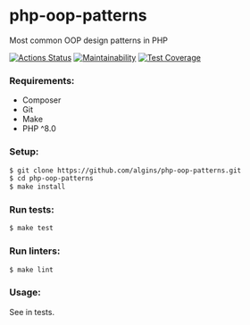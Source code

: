 # php-oop-patterns
Most common OOP design patterns in PHP

[![Actions Status](https://github.com/algins/php-oop-patterns/workflows/CI/badge.svg)](https://github.com/algins/php-oop-patterns/actions)
[![Maintainability](https://api.codeclimate.com/v1/badges/e52274a310d8b818f887/maintainability)](https://codeclimate.com/github/algins/php-oop-patterns/maintainability)
[![Test Coverage](https://api.codeclimate.com/v1/badges/e52274a310d8b818f887/test_coverage)](https://codeclimate.com/github/algins/php-oop-patterns/test_coverage)

### Requirements:
* Composer
* Git
* Make
* PHP ^8.0

### Setup:
```sh
$ git clone https://github.com/algins/php-oop-patterns.git
$ cd php-oop-patterns
$ make install
```

### Run tests:
```sh
$ make test
```

### Run linters:
```sh
$ make lint
```

### Usage:
See in tests.
